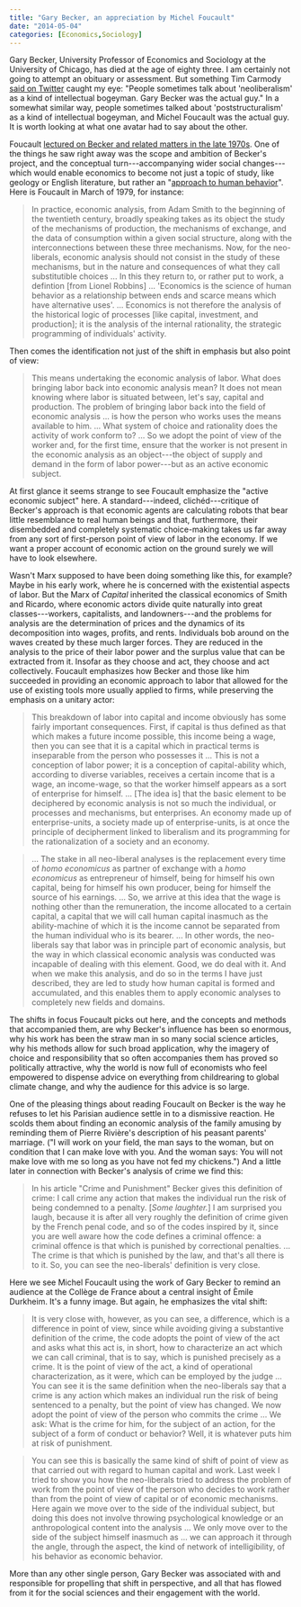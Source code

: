 ```yaml
---
title: "Gary Becker, an appreciation by Michel Foucault"
date: "2014-05-04"
categories: [Economics,Sociology]
---
```


Gary Becker, University Professor of Economics and Sociology at the University of Chicago, has died at the age of eighty three. I am certainly not going to attempt an obituary or assessment. But something Tim Carmody [said on Twitter](https://twitter.com/tcarmody/status/463022768209285120) caught my eye: "People sometimes talk about 'neoliberalism' as a kind of intellectual bogeyman. Gary Becker was the actual guy." In a somewhat similar way, people sometimes talked about 'poststructuralism' as a kind of intellectual bogeyman, and Michel Foucault was the actual guy. It is worth looking at what one avatar had to say about the other.

Foucault [lectured on Becker and related matters in the late 1970s](http://www.amazon.com/The-Birth-Biopolitics-Lectures-1978--1979/dp/0312203411/). One of the things he saw right away was the scope and ambition of Becker's project, and the conceptual turn---accompanying wider social changes---which would enable economics to become not just a topic of study, like geology or English literature, but rather an "[approach to human behavior](http://www.amazon.com/The-Economic-Approach-Human-Behavior/dp/0226041123)". Here is Foucault in March of 1979, for instance:

> In practice, economic analysis, from Adam Smith to the beginning of the twentieth century, broadly speaking takes as its object the study of the mechanisms of production, the mechanisms of exchange, and the data of consumption within a given social structure, along with the interconnections between these three mechanisms. Now, for the neo-liberals, economic analysis should not consist in the study of these mechanisms, but in the nature and consequences of what they call substitutible choices ... In this they return to, or rather put to work, a defintion [from Lionel Robbins] ... 'Economics is the science of human behavior as a relationship between ends and scarce means which have alternative uses'. ... Economics is not therefore the analysis of the historical logic of processes [like capital, investment, and production]; it is the analysis of the internal rationality, the strategic programming of individuals' activity.

Then comes the identification not just of the shift in emphasis but also point of view:

> This means undertaking the economic analysis of labor. What does bringing labor back into economic analysis mean? It does not mean knowing where labor is situated between, let's say, capital and production. The problem of bringing labor back into the field of economic analysis ... is how the person who works uses the means available to him. ... What system of choice and rationality does the activity of work conform to? ... So we adopt the point of view of the worker and, for the first time, ensure that the worker is not present in the economic analysis as an object---the object of supply and demand in the form of labor power---but as an active economic subject.

At first glance it seems strange to see Foucault emphasize the "active economic subject" here. A standard---indeed, clichéd---critique of Becker's approach is that economic agents are calculating robots that bear little resemblance to real human beings and that, furthermore, their disembedded and completely systematic choice-making takes us far away from any sort of first-person point of view of labor in the economy. If we want a proper account of economic action on the ground surely we will have to look elsewhere.

Wasn't Marx supposed to have been doing something like this, for example? Maybe in his early work, where he is concerned with the existential aspects of labor. But the Marx of *Capital* inherited the classical economics of Smith and Ricardo, where economic actors divide quite naturally into great classes---workers, capitalists, and landowners---and the problems for analysis are the determination of prices and the dynamics of its decomposition into wages, profits, and rents. Individuals bob around on the waves created by these much larger forces. They are reduced in the analysis to the price of their labor power and the surplus value that can be extracted from it. Insofar as they choose and act, they choose and act collectively. Foucault emphasizes how Becker and those like him succeeded in providing an economic approach to labor that allowed for the use of existing tools more usually applied to firms, while preserving the emphasis on a unitary actor:

> This breakdown of labor into capital and income obviously has some fairly important consequences. First, if capital is thus defined as that which makes a future income possible, this income being a wage, then you can see that it is a capital which in practical terms is inseparable from the person who possesses it ... This is not a conception of labor power; it is a conception of capital-ability which, according to diverse variables, receives a certain income that is a wage, an income-wage, so that the worker himself appears as a sort of enterprise for himself. ... [The idea is] that the basic element to be deciphered by economic analysis is not so much the individual, or processes and mechanisms, but enterprises. An economy made up of enterprise-units, a society made up of enterprise-units, is at once the principle of decipherment linked to liberalism and its programming for the rationalization of a society and an economy.

> ... The stake in all neo-liberal analyses is the replacement every time of *homo economicus* as partner of exchange with a *homo economicus* as entrepreneur of himself, being for himself his own capital, being for himself his own producer, being for himself the source of his earnings. ... So, we arrive at this idea that the wage is nothing other than the remuneration, the income allocated to a certain capital, a capital that we will call human capital inasmuch as the ability-machine of which it is the income cannot be separated from the human individual who is its bearer. ... In other words, the neo-liberals say that labor was in principle part of economic analysis, but the way in which classical economic analysis was conducted was incapable of dealing with this element. Good, we do deal with it. And when we make this analysis, and do so in the terms I have just described, they are led to study how human capital is formed and accumulated, and this enables them to apply economic analyses to completely new fields and domains.

The shifts in focus Foucault picks out here, and the concepts and methods that accompanied them, are why Becker's influence has been so enormous, why his work has been the straw man in so many social science articles, why his methods allow for such broad application, why the imagery of choice and responsibility that so often accompanies them has proved so politically attractive, why the world is now full of economists who feel empowered to dispense advice on everything from childrearing to global climate change, and why the audience for this advice is so large.

One of the pleasing things about reading Foucault on Becker is the way he refuses to let his Parisian audience settle in to a dismissive reaction. He scolds them about finding an economic analysis of the family amusing by reminding them of Pierre Rivière's description of his peasant parents' marriage. ("I will work on your field, the man says to the woman, but on condition that I can make love with you. And the woman says: You will not make love with me so long as you have not fed my chickens.") And a little later in connection with Becker's analysis of crime we find this:

> In his article "Crime and Punishment" Becker gives this definition of crime: I call crime any action that makes the individual run the risk of being condemned to a penalty. [*Some laughter.*] I am surprised you laugh, because it is after all very roughly the definition of crime given by the French penal code, and so of the codes inspired by it, since you are well aware how the code defines a criminal offence: a criminal offence is that which is punished by correctional penalties. ... The crime is that which is punished by the law, and that's all there is to it. So, you can see the neo-liberals' definition is very close.

Here we see Michel Foucault using the work of Gary Becker to remind an audience at the Collège de France about a central insight of Èmile Durkheim. It's a funny image. But again, he emphasizes the vital shift:

> It is very close with, however, as you can see, a difference, which is a difference in point of view, since while avoiding giving a substantive definition of the crime, the code adopts the point of view of the act and asks what this act is, in short, how to characterize an act which we can call criminal, that is to say, which is punished precisely as a crime. It is the point of view of the act, a kind of operational characterization, as it were, which can be employed by the judge ... You can see it is the same definition when the neo-liberals say that a crime is any action which makes an individual run the risk of being sentenced to a penalty, but the point of view has changed. We now adopt the point of view of the person who commits the crime ... We ask: What is the crime for him, for the subject of an action, for the subject of a form of conduct or behavior? Well, it is whatever puts him at risk of punishment.

> You can see this is basically the same kind of shift of point of view as that carried out with regard to human capital and work. Last week I tried to show you how the neo-liberals tried to address the problem of work from the point of view of the person who decides to work rather than from the point of view of capital or of economic mechanisms. Here again we move over to the side of the individual subject, but doing this does not involve throwing psychological knowledge or an anthropological content into the analysis ... We only move over to the side of the subject himself inasmuch as ... we can approach it through the angle, through the aspect, the kind of network of intelligibility, of his behavior as economic behavior.

More than any other single person, Gary Becker was associated with and responsible for propelling that shift in perspective, and all that has flowed from it for the social sciences and their engagement with the world. 
